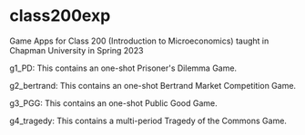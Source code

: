 # class200exp
Game Apps for Class 200 (Introduction to Microeconomics) taught in Chapman University in Spring 2023

g1_PD: This contains an one-shot Prisoner's Dilemma Game.

g2_bertrand: This contains an one-shot Bertrand Market Competition Game.

g3_PGG: This contains an one-shot Public Good Game.

g4_tragedy: This contains a multi-period Tragedy of the Commons Game.
